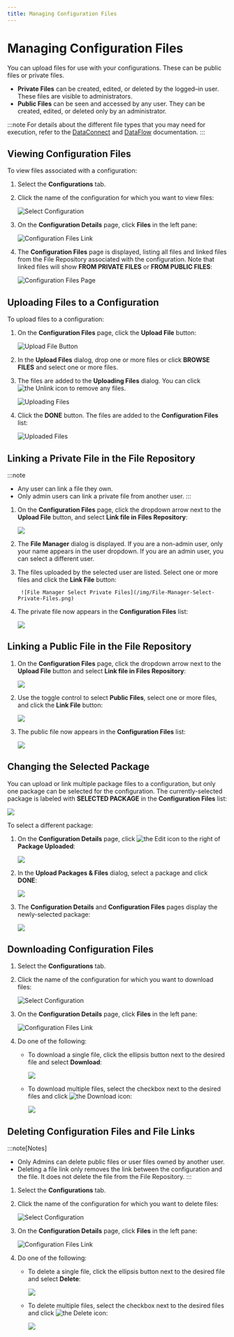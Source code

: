 ```yaml
---
title: Managing Configuration Files
---
```


# Managing Configuration Files

You can upload files for use with your configurations. These can be public files or private files.

* **Private Files** can be created, edited, or deleted by the logged–in user. These files are visible to administrators.
* **Public Files** can be seen and accessed by any user. They can be created, edited, or deleted only by an administrator.

:::note
For details about the different file types that you may need for execution, refer to the [DataConnect](https://docs.actian.com/dataconnect/12.3/#page/Welcome/DataConnect_12.3_Guides.htm) and [DataFlow](https://docs.actian.com/dataflow/8.1/#page/Welcome/DataFlow_Guides.htm) documentation.
:::

## Viewing Configuration Files

To view files associated with a configuration:

1. Select the **Configurations** tab.
2. Click the name of the configuration for which you want to view files:

   ![Select Configuration](/img/Configuration-Select.png)

3. On the **Configuration Details** page, click **Files** in the left pane:
   
   ![Configuration Files Link](/img/Configuration-Files-Link.png)

4. The **Configuration Files** page is displayed, listing all files and linked files from the File Repository associated with the configuration. Note that linked files will show **FROM PRIVATE FILES** or **FROM PUBLIC FILES**:

   ![Configuration Files Page](/img/Configuration-Files-Page-With-Annotations.png)

## Uploading Files to a Configuration

To upload files to a configuration:

1. On the **Configuration Files** page, click the **Upload File** button:
   
   ![Upload File Button](/img/Configuration-Upload-File-Button.png)
2. In the **Upload Files** dialog, drop one or more files or click **BROWSE FILES** and select one or more files.
3. The files are added to the **Uploading Files** dialog. You can click <img src="/img/icons/unlink.png" className="icon" alt="the Unlink icon"/> to remove any files.

   ![Uploading Files](/img/Uploading-Files-Dialog.png)
4. Click the **DONE** button. The files are added to the **Configuration Files** list:

   ![Uploaded Files](/img/Configuration-Uploaded-Files.png)

## Linking a Private File in the File Repository

:::note
* Any user can link a file they own. 
* Only admin users can link a private file from another user.
:::

1. On the **Configuration Files** page, click the dropdown arrow next to the **Upload File** button, and select **Link file in Files Repository**:
   
   ![](/img/Link-File-in-Files-Repository.png)
2. The **File Manager** dialog is displayed. If you are a non-admin user, only your name appears in the user dropdown. If you are an admin user, you can select a different user.
3. The files uploaded by the selected user are listed. Select one or more files and click the **Link File** button:

        ![File Manager Select Private Files](/img/File-Manager-Select-Private-Files.png)
4. The private file now appears in the **Configuration Files** list:

   ![](/img/Configuration-Files-Private-File.png)

## Linking a Public File in the File Repository

1. On the **Configuration Files** page, click the dropdown arrow next to the **Upload File** button and select **Link file in Files Repository**:
   
   ![](/img/Link-File-in-Files-Repository.png)
2. Use the toggle control to select  **Public Files**, select one or more files, and click the **Link File** button:

   ![](/img/File-Manager-Select-Public-File.png)
3. The public file now appears in the **Configuration Files** list:

   ![](/img/Configuration-Files-Public-File.png)

## Changing the Selected Package

You can upload or link multiple package files to a configuration, but only one package can be selected for the configuration. The currently-selected package is labeled with **SELECTED PACKAGE** in the **Configuration Files** list:

   ![](/img/Selected-Package.png)

To select a different package:

1. On the **Configuration Details** page, click <img src="/img/icons/edit-icon.png" className="icon" alt="the Edit icon"/> to the right of **Package Uploaded**:

   ![](/img/Package-Uploaded-Edit.png)
2. In the **Upload Packages & Files** dialog, select a package and click **DONE**:

   ![](/img/Selected-Package-Change.png)
3. The **Configuration Details** and **Configuration Files** pages display the newly-selected package:

   ![](/img/Selected-Package-Changed2.png)

## Downloading Configuration Files

1. Select the **Configurations** tab.
2. Click the name of the configuration for which you want to download files:

   ![Select Configuration](/img/Configuration-Select.png)

3. On the **Configuration Details** page, click **Files** in the left pane:
   
   ![Configuration Files Link](/img/Configuration-Files-Link.png)
4. Do one of the following:
   * To download a single file, click the ellipsis button next to the desired file and select **Download**:

     ![](/img/Download-Single-Config-File.png)
   * To download multiple files, select the checkbox next to the desired files and click <img src="/img/icons/download.png" className="icon" alt="the Download icon"/>:

     ![](/img/Download-Multiple-Config-Files.png)

## Deleting Configuration Files and File Links

:::note[Notes]
* Only Admins can delete public files or user files owned by another user.
* Deleting a file link only removes the link between the configuration and the file. It does not delete the file from the File Repository.
:::

1. Select the **Configurations** tab.
2. Click the name of the configuration for which you want to delete files:

   ![Select Configuration](/img/Configuration-Select.png)

3. On the **Configuration Details** page, click **Files** in the left pane:
   
   ![Configuration Files Link](/img/Configuration-Files-Link.png)
4. Do one of the following:
   * To delete a single file, click the ellipsis button next to the desired file and select **Delete**:

     ![](/img/Delete-Single-Config-File.png)
   * To delete multiple files, select the checkbox next to the desired files and click <img src="/img/icons/trash.png" className="icon" alt="the Delete icon"/>:

     ![](/img/Delete-Multiple-Config-Files.png)
